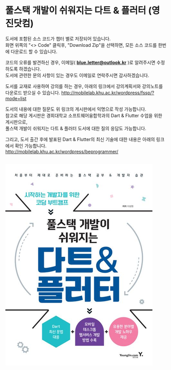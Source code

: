 # 풀스택 개발이 쉬워지는 다트 &amp; 플러터 (영진닷컴)

도서에 포함된 소스 코드가 챕터 별로 저장되어 있습니다.   
화면 위쪽의 "<> Code" 클릭후, "Download Zip"을 선택하면, 모든 소스 코드를 한번에 다운로드 할 수 있습니다.

코드의 오류를 발견하신 경우, 이메일( **blue.letter@outlook.kr** )로 알려주시면 수정하도록 하겠습니다.   
도서에 관련한 문의 사항이 있는 경우도 이메일로 연락주시면 감사하겠습니다.  

도서를 교재로 사용하여 강의를 하는 경우, 아래의 링크에서 강의계획서와 강의노트를 다운로드 받으실 수 있습니다.
http://mobilelab.khu.ac.kr/wordpress/fssp/?mode=list

도서의 내용에 대한 질문도 위 링크의 게시판에서 익명으로 작성 가능합니다.<br/>
참고로 해당 게시판은 경희대학교 소프트웨어융합학과의 Dart & Flutter 수업을 위한 게시판으로,<br/>
풀스택 개발이 쉬워지는 다트 & 플러터 도서에 대한 질의 응답도 가능합니다.<br/>

그리고, 도서 출간 후에 발표된 Dart & Flutter의 최신 기술에 대한 내용은 아래의 링크에서 확인 가능합니다.<br/>
http://mobilelab.khu.ac.kr/wordpress/beprogrammer/
<br/>
<br/>

![BOOK TITLE](/BOOKTITLE/TITLE.jpeg)

 
